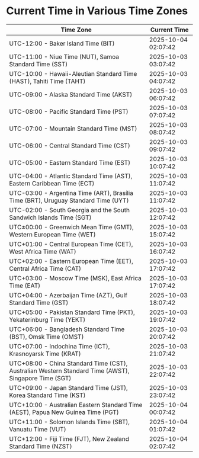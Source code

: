 # Current Time in Various Time Zones

| Time Zone | Current Time |
|-----------|--------------|
| UTC-12:00 - Baker Island Time (BIT) | 2025-10-04 02:07:42 |
| UTC-11:00 - Niue Time (NUT), Samoa Standard Time (SST) | 2025-10-03 03:07:42 |
| UTC-10:00 - Hawaii-Aleutian Standard Time (HAST), Tahiti Time (TAHT) | 2025-10-03 04:07:42 |
| UTC-09:00 - Alaska Standard Time (AKST) | 2025-10-03 06:07:42 |
| UTC-08:00 - Pacific Standard Time (PST) | 2025-10-03 07:07:42 |
| UTC-07:00 - Mountain Standard Time (MST) | 2025-10-03 08:07:42 |
| UTC-06:00 - Central Standard Time (CST) | 2025-10-03 09:07:42 |
| UTC-05:00 - Eastern Standard Time (EST) | 2025-10-03 10:07:42 |
| UTC-04:00 - Atlantic Standard Time (AST), Eastern Caribbean Time (ECT) | 2025-10-03 11:07:42 |
| UTC-03:00 - Argentina Time (ART), Brasília Time (BRT), Uruguay Standard Time (UYT) | 2025-10-03 11:07:42 |
| UTC-02:00 - South Georgia and the South Sandwich Islands Time (SGT) | 2025-10-03 12:07:42 |
| UTC±00:00 - Greenwich Mean Time (GMT), Western European Time (WET) | 2025-10-03 15:07:42 |
| UTC+01:00 - Central European Time (CET), West Africa Time (WAT) | 2025-10-03 16:07:42 |
| UTC+02:00 - Eastern European Time (EET), Central Africa Time (CAT) | 2025-10-03 17:07:42 |
| UTC+03:00 - Moscow Time (MSK), East Africa Time (EAT) | 2025-10-03 17:07:42 |
| UTC+04:00 - Azerbaijan Time (AZT), Gulf Standard Time (GST) | 2025-10-03 18:07:42 |
| UTC+05:00 - Pakistan Standard Time (PKT), Yekaterinburg Time (YEKT) | 2025-10-03 19:07:42 |
| UTC+06:00 - Bangladesh Standard Time (BST), Omsk Time (OMST) | 2025-10-03 20:07:42 |
| UTC+07:00 - Indochina Time (ICT), Krasnoyarsk Time (KRAT) | 2025-10-03 21:07:42 |
| UTC+08:00 - China Standard Time (CST), Australian Western Standard Time (AWST), Singapore Time (SGT) | 2025-10-03 22:07:42 |
| UTC+09:00 - Japan Standard Time (JST), Korea Standard Time (KST) | 2025-10-03 23:07:42 |
| UTC+10:00 - Australian Eastern Standard Time (AEST), Papua New Guinea Time (PGT) | 2025-10-04 00:07:42 |
| UTC+11:00 - Solomon Islands Time (SBT), Vanuatu Time (VUT) | 2025-10-04 01:07:42 |
| UTC+12:00 - Fiji Time (FJT), New Zealand Standard Time (NZST) | 2025-10-04 02:07:42 |
